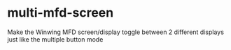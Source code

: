 # multi-mfd-screen
Make the Winwing MFD screen/display toggle between 2 different displays just like the multiple button mode
